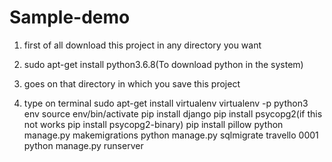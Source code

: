 # Sample-demo
 

1) first of all download this project in any directory you want

2) sudo apt-get install python3.6.8(To download python in the system)
2) goes on that directory in which you save this project
3) type on terminal
   sudo apt-get install virtualenv
   virtualenv -p python3 env
   source env/bin/activate
   pip install django
   pip install psycopg2(if this not works pip install psycopg2-binary)
   pip install pillow
   python manage.py makemigrations
   python manage.py sqlmigrate travello 0001
   python manage.py runserver
